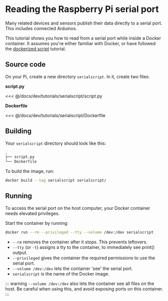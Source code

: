 # Reading the Raspberry Pi serial port

Many related devices and sensors publish their data directly to a serial port.
This includes connected Arduinos.

This tutorial shows you how to read from a serial port while inside a Docker container.
It assumes you're either familiar with Docker, or have followed the [dockerized script](../brewscript/) tutorial.

## Source code

On your Pi, create a new directory `serialscript`. In it, create two files:

**script.py**

<<< @/docs/dev/tutorials/serialscript/script.py

**Dockerfile**

<<< @/docs/dev/tutorials/serialscript/Dockerfile

## Building

Your `serialscript` directory should look like this:

```txt
.
├── script.py
└── Dockerfile
```

To build the image, run:

```sh
docker build --tag serialscript serialscript/
```

## Running

To access the serial port on the host computer, your Docker container needs elevated privileges.

Start the container by running:

```sh
docker run --rm --privileged --tty --volume /dev:/dev serialscript
```

- `--rm` removes the container after it stops. This prevents leftovers.
- `--tty` (or `-t`) assigns a tty to the container, to immediately see print() output.
- `--privileged` gives the container the required permissions to use the serial port.
- `--volume /dev:/dev` lets the container 'see' the serial port.
- `serialscript` is the name of the Docker image.

::: warning
`--volume /dev:/dev` also lets the container see all files on the host.
Be careful when using this, and avoid exposing ports on this container.
:::

